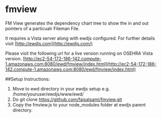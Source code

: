 # fmview

FM View generates the dependency chart tree to show the in and out pointers of a particualr Fileman File.

It requires a Vista server along with ewdjs configured. For further details visit [http://ewdjs.com](http://ewdjs.com/)

Please visit the following url for a live version running on OSEHRA Vista version. [http://ec2-54-172-186-142.compute-1.amazonaws.com:8080/ewd/fmview/index.html](http://ec2-54-172-186-142.compute-1.amazonaws.com:8080/ewd/fmview/index.html)

##Setup Instructions:

1) Move to ewd directory in your ewdjs setup e.g. /home/youruser/ewdjs/www/ewd/
2) Do git clone https://github.com/faisalsami/fmview.git
3) Copy the fmview.js to your node_modules folder at ewdjs parent directory.